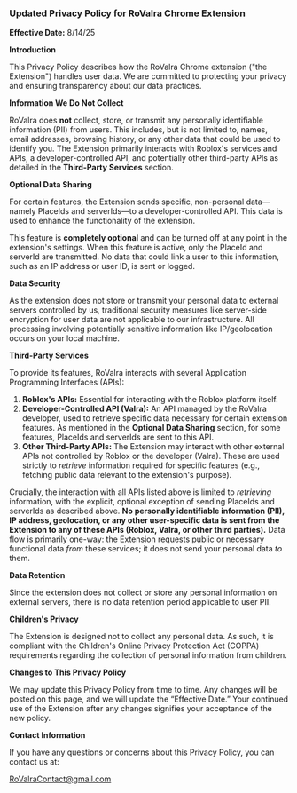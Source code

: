 ### Updated Privacy Policy for RoValra Chrome Extension

**Effective Date:** 8/14/25

**Introduction**

This Privacy Policy describes how the RoValra Chrome extension ("the Extension") handles user data. We are committed to protecting your privacy and ensuring transparency about our data practices.

**Information We Do Not Collect**

RoValra does **not** collect, store, or transmit any personally identifiable information (PII) from users. This includes, but is not limited to, names, email addresses, browsing history, or any other data that could be used to identify you. The Extension primarily interacts with Roblox's services and APIs, a developer-controlled API, and potentially other third-party APIs as detailed in the **Third-Party Services** section.

**Optional Data Sharing**

For certain features, the Extension sends specific, non-personal data—namely PlaceIds and serverIds—to a developer-controlled API. This data is used to enhance the functionality of the extension. 

This feature is **completely optional** and can be turned off at any point in the extension's settings. When this feature is active, only the PlaceId and serverId are transmitted. No data that could link a user to this information, such as an IP address or user ID, is sent or logged.

**Data Security**

As the extension does not store or transmit your personal data to external servers controlled by us, traditional security measures like server-side encryption for user data are not applicable to our infrastructure. All processing involving potentially sensitive information like IP/geolocation occurs on your local machine.

**Third-Party Services**

To provide its features, RoValra interacts with several Application Programming Interfaces (APIs):

1.  **Roblox's APIs:** Essential for interacting with the Roblox platform itself.
2.  **Developer-Controlled API (Valra):** An API managed by the RoValra developer, used to retrieve specific data necessary for certain extension features. As mentioned in the **Optional Data Sharing** section, for some features, PlaceIds and serverIds are sent to this API.
3.  **Other Third-Party APIs:** The Extension may interact with other external APIs not controlled by Roblox or the developer (Valra). These are used strictly to *retrieve* information required for specific features (e.g., fetching public data relevant to the extension's purpose).

Crucially, the interaction with all APIs listed above is limited to *retrieving* information, with the explicit, optional exception of sending PlaceIds and serverIds as described above. **No personally identifiable information (PII), IP address, geolocation, or any other user-specific data is sent from the Extension to any of these APIs (Roblox, Valra, or other third parties).** Data flow is primarily one-way: the Extension requests public or necessary functional data *from* these services; it does not send your personal data *to* them.

**Data Retention**

Since the extension does not collect or store any personal information on external servers, there is no data retention period applicable to user PII.

**Children's Privacy**

The Extension is designed not to collect any personal data. As such, it is compliant with the Children's Online Privacy Protection Act (COPPA) requirements regarding the collection of personal information from children.

**Changes to This Privacy Policy**

We may update this Privacy Policy from time to time. Any changes will be posted on this page, and we will update the “Effective Date.” Your continued use of the Extension after any changes signifies your acceptance of the new policy.

**Contact Information**

If you have any questions or concerns about this Privacy Policy, you can contact us at:

RoValraContact@gmail.com
